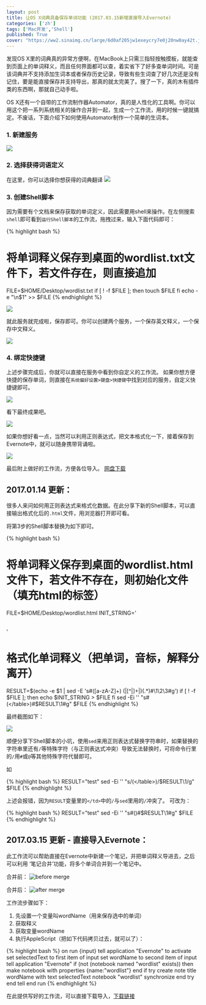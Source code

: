 ```yaml
---
layout: post
title: 让OS X词典具备保存单词功能 (2017.03.15新增直接导入Evernote)
categories: ['zh']
tags: ['Mac开发','Shell']
published: True
cover: "https://ww2.sinaimg.cn/large/6d0af205jw1exeycry7e0j20nw0ay42t.jpg"
---
```

发现OS X里的词典真的异常方便啊，在MacBook上只需三指轻按触摸板，就能查到页面上的单词释义，而且任何界面都可以查，着实省下了好多查单词时间。可是该词典并不支持添加生词本或者保存历史记录，导致有些生词查了好几次还是没有记住，要是能直接保存并支持导出，那真的就太完美了。搜了一下，真的木有插件类的东西啊，那就自己动手啦。

OS X还有一个自带的工作流制作器Automator，真的是人性化的工具啊。你可以用这个把一系列系统相关的操作合并到一起，生成一个工作流，用的时候一键就搞定。不废话，下面介绍下如何使用Automator制作一个简单的生词本。

### 1. 新建服务
![](https://ww1.sinaimg.cn/large/6d0af205jw1exey4g3zp0j20fo0evdi7.jpg)

### 2. 选择获得词语定义
在这里，你可以选择你想获得的词典翻译
![](https://ww2.sinaimg.cn/large/6d0af205jw1exey4z2zruj20r907a40p.jpg)

### 3. 创建Shell脚本
因为需要有个文档来保存获取的单词定义，因此需要用shell来操作。在左侧搜索`shell`即可看到`运行Shell脚本`的工作流，拖拽过来，输入下面代码即可：

{% highlight bash %}
  # 将单词释义保存到桌面的wordlist.txt文件下，若文件存在，则直接追加
  FILE=$HOME/Desktop/wordlist.txt
  if [ ! -f $FILE ]; then
  touch $FILE
  fi
  echo -e "\n$1" >> $FILE
{% endhighlight %}

![](https://ww4.sinaimg.cn/large/6d0af205jw1exey5a1o61j20h80as407.jpg)

就此服务就完成啦，保存即可。你可以创建两个服务，一个保存英文释义，一个保存中文释义。

![](https://ww3.sinaimg.cn/large/6d0af205jw1exey6xcyggj209608qmxy.jpg)


### 4. 绑定快捷键
上述步骤完成后，你就可以直接在服务中看到你自定义的工作流。
如果你想方便快捷的保存单词，则直接在`系统偏好设置>键盘>快捷键`中找到对应的服务，自定义快捷键即可。

![](https://ww4.sinaimg.cn/large/6d0af205jw1exey5r4phzj20hs0afq5d.jpg)

看下最终成果吧。

![](https://ww2.sinaimg.cn/large/6d0af205jw1exey7a3f5bj20h50a3q8o.jpg)

如果你想好看一点，当然可以利用正则表达式，把文本格式化一下，接着保存到Evernote中，就可以随身携带背诵啦。

![](https://ww2.sinaimg.cn/large/6d0af205jw1exey7qp096j20io0j1dm8.jpg)

最后附上做好的工作流，方便各位导入。
[网盘下载](http://pan.baidu.com/s/1bn7a8n9) 

## 2017.01.14 更新：
很多人来问如何用正则表达式来格式化数据。在此分享下新的Shell脚本，可以直接输出格式化后的`.html`文件，用浏览器打开即可看。

将第3步的Shell脚本替换为如下即可。

{% highlight bash %}
  # 将单词释义保存到桌面的wordlist.html文件下，若文件不存在，则初始化文件（填充html的标签）
  FILE=$HOME/Desktop/wordlist.html
  INIT_STRING='<!DOCTYPE html><html lang="en"><head><meta charset="UTF-8"><title>MAC-Wordlist</title></head><body><table></table></body></html>'
  # 格式化单词释义（把单词，音标，解释分离开）
  RESULT=$(echo -e $1 | sed -E 's#([a-zA-Z]+) (\|[^\|]+\|)(.*)#<tr><td>\1</td><td>\2</td><td>\3</td></tr>#g')
  if [ ! -f $FILE ]; then
  echo $INIT_STRING > $FILE
  fi
  sed -Ei '' "s#(</table>)#$RESULT\1#g" $FILE
{% endhighlight %}

最终截图如下：

![](https://ww3.sinaimg.cn/large/6d0af205gw1fbqs0hz1p3j20wd0ca135.jpg)

顺便分享下Shell脚本的小坑，使用`sed`来用正则表达式替换字符串时，如果替换的字符串里还有`/`等特殊字符（与正则表达式冲突）导致无法替换时，可将命令行里的`/`用`#`或`@`等其他特殊字符代替即可。

如

{% highlight bash %}
  RESULT="<td>test</td>"
  sed -Ei '' "s/(<\/table>)/$RESULT\1/g" $FILE
{% endhighlight %}

上述会报错，因为`RESULT`变量里的`</td>`中的`/`与`sed`里用的`/`冲突了。
可改为：

{% highlight bash %}
  RESULT="<td>test</td>"
  sed -Ei '' "s#(</table>)#$RESULT\1#g" $FILE
{% endhighlight %}

## 2017.03.15 更新 - 直接导入Evernote：
此工作流可以帮助直接在Evernote中新建一个笔记，并把单词释义导进去，之后可以利用 ‘笔记合并’功能，将多个单词合并到一个笔记中。

合并前：
![before merge](https://ws1.sinaimg.cn/large/6d0af205ly1fe93dlahhdj20uq06u777.jpg)

合并后：
![after merge](https://ws1.sinaimg.cn/large/6d0af205ly1fe93dl8lmuj20ul0bf0w9.jpg)

工作流步骤如下：

1. 先设置一个变量叫wordName（用来保存选中的单词）
2. 获取释义
3. 获取变量wordName
4. 执行AppleScript（把如下代码拷贝过去，就可以了）：

{% highlight bash %}
on run {input}
	tell application "Evernote" to activate
	set selectedText to first item of input
	set wordName to second item of input
	tell application "Evernote"
		if (not (notebook named "wordlist" exists)) then
			make notebook with properties {name:"wordlist"}
		end if
		try
			create note title wordName with text selectedText notebook "wordlist"
			synchronize
		end try
	end tell
end run
{% endhighlight %}

在此提供写好的工作流，可以直接下载导入，[下载链接](https://pan.baidu.com/s/1eRJhOtW)